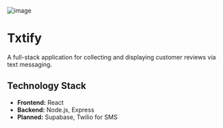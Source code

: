 ![image](https://github.com/user-attachments/assets/85b0ea83-0f4c-42ec-8776-6d9b24f8b285)

# Txtify

A full-stack application for collecting and displaying customer reviews via text messaging.


## Technology Stack

- **Frontend:** React
- **Backend:** Node.js, Express
- **Planned:** Supabase, Twilio for SMS 
